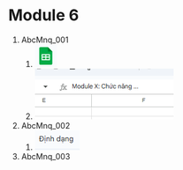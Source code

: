 # Module 6
1. AbcMnq_001
    1. ![Issue 7](image.png)
    2. ![Issue 10](image-1.png)
2. AbcMnq_002
    1. ![Issue 12](image-2.png)
3. AbcMnq_003
